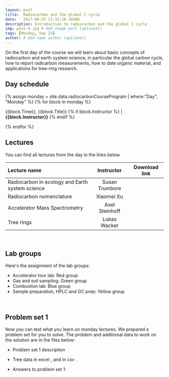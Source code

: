 ```yaml
---
layout: post
title:  Radiocarbon and the global C cycle
date:   2017-08-25 13:32:20 +0300
description: Introduction to radiocarbon and the global C cycle
img: post-4.jpg # Add image post (optional)
tags: [Monday, Sep 25]
author: # Add name author (optional)
---
```


On the first day of the course we will learn about basic concepts of radiocarbon and earth system science, in particular the global carbon cycle, how to report radicarbon measurements, how to date organic material, and applications for tree-ring research.

## Day schedule

{% assign monday = site.data.radiocarbonCourseProgram | where:"Day", "Monday" %}
{% for block in monday %}
<p>{{block.Time}}, {{block.Title}} {% if block.Instructor %} | <b>{{block.Instructor}}</b> {% endif %} </p>
{% endfor %}

<br>

## Lectures
You can find all lectures from the day in the links below

| Lecture name | Instructor | Download link |
|:--------------|:------------:|:---------------:|
|Radiocarbon in ecology and Earth system science | Susan Trumbore | <a href="{{ site.baseurl }}/lectures/Trumbore_Monday.pdf"> <i class="fa fa-file" aria-hidden="true"></i></a> |
| Radiocarbon nomenclature | Xiaomei Xu | <a href="{{ site.baseurl }}/lectures/Xu_Nomenclature.pdf"> <i class="fa fa-file" aria-hidden="true"></i></a> |
| Acceleretor Mass Spectrometry | Axel Steinhoff | <a href="{{ site.baseurl }}/lectures/Steinhof_AMS.pdf"> <i class="fa fa-file" aria-hidden="true"></i></a> |
| Tree rings | Lukas Wacker | <a href="{{ site.baseurl }}/lectures/Wacker_Tree_rings.pdf"> <i class="fa fa-file" aria-hidden="true"></i></a> |

<br>

## Lab groups
Here's the assignment of the lab groups:
* Accelerator tour lab: Red group
* Gas and soil sampling: Green group
* Combustion lab: Blue group
* Sample preparation, HPLC and GC prep: Yellow group

<br>

## Problem set 1
Now you can test what you learn on monday lectures. We prepared a problem set for you to solve. The problem and additional data to work on the solution are in the files below:
* Problem set 1 description <a href="{{ site.baseurl }}/problemSet1/Problem_1.pdf"> <i class="fa fa-file" aria-hidden="true"></i></a>
* Tree data in excel <a href="{{ site.baseurl }}/problemSet1/Problem1_tree_data.xlsx"> <i class="fa fa-file-excel-o" aria-hidden="true"></i></a>, and in csv <a href="{{ site.baseurl }}/problemSet1/tree_data.csv"> <i class="fa fa-table" aria-hidden="true"></i></a>.

* Answers to problem set 1: <a href="{{ site.baseurl }}/problemSet1/Problem_1_ans.pdf"> <i class="fa fa-file" aria-hidden="true"></i></a>

